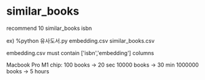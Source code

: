# similar_books
recommend 10 similar_books isbn

ex) %python 유사도서.py embedding.csv similar_books.csv 

embedding.csv must contain ['isbn','embedding'] columns

Macbook Pro M1 chip:
100 books -> 20 sec
10000 books -> 30 min
1000000 books -> 5 hours
